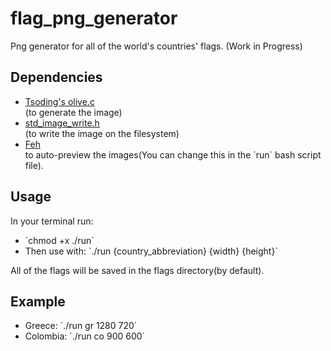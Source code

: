 # flag_png_generator
Png generator for all of the world's countries' flags. (Work in Progress)

## Dependencies
<ul>
<li><a target="_blank" rel="noreferrer" href="https://www.github.com/tsoding/olive.c">Tsoding's olive.c</a></li>(to generate the image)
<li><a target="_blank" rel="noreferrer" href="https://raw.githubusercontent.com/nothings/stb/master/stb_image_write.h">std_image_write.h</a></li>(to write the image on the filesystem)
<li><a target="_blank" rel="noreferrer" href="https://github.com/derf/feh">Feh</a></li>to auto-preview the images(You can change this in the `run` bash script file).
</ul>

## Usage
In your terminal run:
<ul>
<li>`chmod +x ./run`</li>
<li>Then use with: `./run {country_abbreviation} {width} {height}`</li>
</ul>
All of the flags will be saved in the flags directory(by default).

## Example
<ul>
<li>Greece: `./run gr 1280 720`</li>
<li>Colombia: `./run co 900 600`</li>
</ul>
